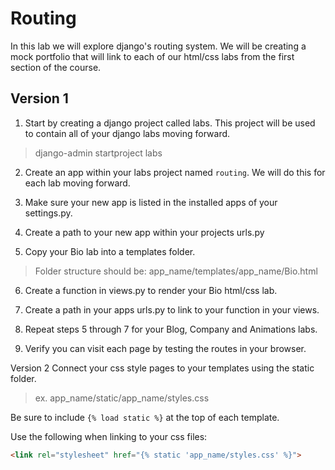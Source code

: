 # Routing
In this lab we will explore django's routing system. We will be creating a mock portfolio that will link to each of our html/css labs from the first section of the course.

## Version 1
1. Start by creating a django project called labs. This project will be used to contain all of your django labs moving forward.

> django-admin startproject labs

2. Create an app within your labs project named `routing`. We will do this for each lab moving forward.

3. Make sure your new app is listed in the installed apps of your settings.py.

4. Create a path to your new app within your projects urls.py

5. Copy your Bio lab into a templates folder.
> Folder structure should be: app_name/templates/app_name/Bio.html

6. Create a function in views.py to render your Bio html/css lab.

7. Create a path in your apps urls.py to link to your function in your views.

8. Repeat steps 5 through 7 for your Blog, Company and Animations labs.

9. Verify you can visit each page by testing the routes in your browser.

Version 2
Connect your css style pages to your templates using the static folder.
> ex. app_name/static/app_name/styles.css

Be sure to include `{% load static %}` at the top of each template.

Use the following when linking to your css files:
```html
<link rel="stylesheet" href="{% static 'app_name/styles.css' %}">
```